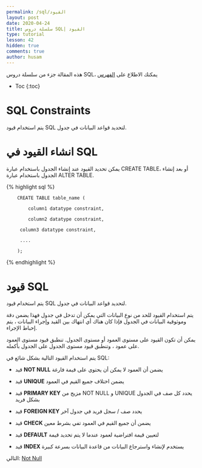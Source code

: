 ```yaml
---
permalink: /sql/القيود
layout: post
date: 2020-04-24
title: سلسلة دروس SQL| القيود
type: tutorial
lesson: 42
hidden: true
comments: true
author: husam
---
```


هذه المقالة جزء من سلسلة دروس SQL، يمكنك الاطلاع على [الفهرس](intro)

* Toc
{:toc}

# SQL Constraints

يتم استخدام قيود SQL لتحديد قواعد البيانات في جدول.

# انشاء القيود في SQL

يمكن تحديد القيود عند إنشاء الجدول باستخدام عبارة CREATE TABLE، أو بعد إنشاء الجدول باستخدام عبارة ALTER TABLE.



{% highlight sql %}

		CREATE TABLE table_name (

    		column1 datatype constraint,

    		column2 datatype constraint,

   		 column3 datatype constraint,

   		 ....

		);

{% endhighlight %}

# قيود SQL

يتم استخدام قيود SQL لتحديد قواعد البيانات في جدول.

يتم استخدام القيود للحد من نوع البيانات التي يمكن أن تدخل في جدول فهذا يضمن دقة وموثوقية البيانات في الجدول فإذا كان هناك أي انتهاك بين القيد وإجراء البيانات ، يتم إحباط الإجراء.

يمكن أن تكون القيود على مستوى العمود أو مستوى الجدول. تنطبق قيود مستوى العمود على عمود ، وتنطبق قيود مستوى الجدول على الجدول بأكمله.

يتم استخدام القيود التالية بشكل شائع في SQL:
 
* قيد **NOT NULL** يضمن أن العمود لا يمكن أن يحتوي على قيمة فارغة

* قيد **UNIQUE** يضمن اختلاف جميع القيم في العمود

* قيد **PRIMARY KEY** مزيج من NOT NULL و UNIQUE يحدد كل صف في الجدول بشكل فريد

* قيد **FOREIGN KEY** يحدد صف / سجل فريد في جدول آخر

* قيد **CHECK** يضمن أن جميع القيم في العمود تفي بشرط معين

* قيد **DEFAULT** لتعيين قيمة افتراضية لعمود عندما لا يتم تحديد قيمة

* قيد **INDEX** يستخدم لإنشاء واسترجاع البيانات من قاعدة البيانات بسرعة كبيرة

التالي: [Not Null](not-null)

